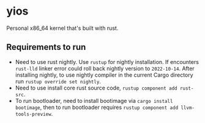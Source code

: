 # yios

Personal x86_64 kernel that's built with rust.

## Requirements to run
- Need to use rust nightly. Use `rustup` for nightly installation. If encounters `rust-lld` linker error
could roll back nightly version to `2022-10-14`. After installing nightly, to use nightly compiler in the
current Cargo directory run `rustup override set nightly`.
- Need to use install core rust source code, `rustup component add rust-src`.
- To run bootloader, need to install bootimage via `cargo install bootimage`, then to run bootloader requires
`rustup component add llvm-tools-preview`.
